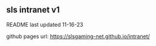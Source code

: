 ## sls intranet v1
 README last updated 11-16-23
 
 github pages url: https://slsgaming-net.github.io/intranet/
